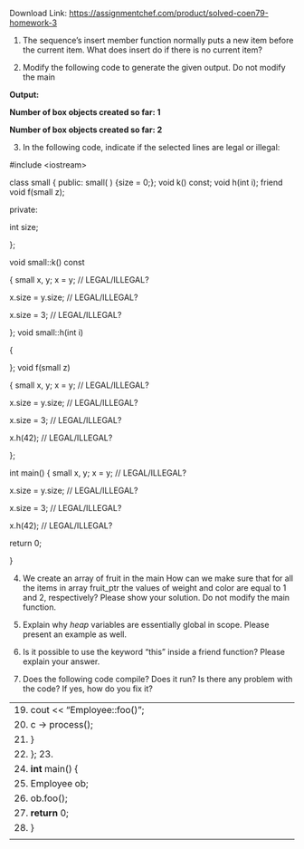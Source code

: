 Download Link: https://assignmentchef.com/product/solved-coen79-homework-3
<br>
<ol>

 <li>The sequence’s insert member function normally puts a new item before the current item. What does insert do if there is no current item?</li>

</ol>






















<ol start="2">

 <li>Modify the following code to generate the given output. Do not modify the main</li>

</ol>










<strong>Output: </strong>

<strong>Number of box objects created so far: 1</strong>

<strong>Number of box objects created so far: 2</strong>








































<ol start="3">

 <li>In the following code, indicate if the selected lines are legal or illegal:</li>

</ol>




#include &lt;iostream&gt;




class small { public:     small( ) {size = 0;};     void k() const;     void h(int i);     friend void f(small z);

private:

int size;

};




void small::k() const

{     small x, y;     x = y; // LEGAL/ILLEGAL?

x.size = y.size; // LEGAL/ILLEGAL?

x.size = 3; // LEGAL/ILLEGAL?

};  void small::h(int i)

{




};  void f(small z)

{     small x, y;     x = y; // LEGAL/ILLEGAL?

x.size = y.size; // LEGAL/ILLEGAL?

x.size = 3; // LEGAL/ILLEGAL?

x.h(42); // LEGAL/ILLEGAL?

};




int main() {          small x, y;     x = y; // LEGAL/ILLEGAL?

x.size = y.size; // LEGAL/ILLEGAL?

x.size = 3; // LEGAL/ILLEGAL?

x.h(42); // LEGAL/ILLEGAL?

return 0;

}

























<ol start="4">

 <li>We create an array of fruit in the main How can we make sure that for all the items in array fruit_ptr the values of weight and color are equal to 1 and 2, respectively? Please show your solution. Do not modify the main function.</li>

</ol>































<ol start="5">

 <li>Explain why<em> heap</em> variables are essentially global in scope. Please present an example as well.</li>

</ol>























































<ol start="6">

 <li>Is it possible to use the keyword “this” inside a friend function? Please explain your answer.</li>

</ol>




























<ol start="7">

 <li>Does the following code compile? Does it run? Is there any problem with the code? If yes, how do you fix it?</li>

</ol>




<table width="653">

 <tbody>

  <tr>

   <td colspan="2" width="653">19.         cout &lt;&lt; “Employee::foo()”;</td>

  </tr>

  <tr>

   <td colspan="2" width="653">20.         c -&gt; process();</td>

  </tr>

  <tr>

   <td colspan="2" width="653">21.     }</td>

  </tr>

  <tr>

   <td colspan="2" width="653">22. };   23.</td>

  </tr>

  <tr>

   <td colspan="2" width="653">24. <strong>int</strong> main() {</td>

  </tr>

  <tr>

   <td colspan="2" width="653">25.     Employee ob;</td>

  </tr>

  <tr>

   <td colspan="2" width="653">26.     ob.foo();</td>

  </tr>

  <tr>

   <td colspan="2" width="653">27.     <strong>return</strong> 0;</td>

  </tr>

  <tr>

   <td colspan="2" width="653">28. }</td>

  </tr>

  <tr>

   <td width="25"> </td>

   <td width="628"> </td>

  </tr>

 </tbody>

</table>



